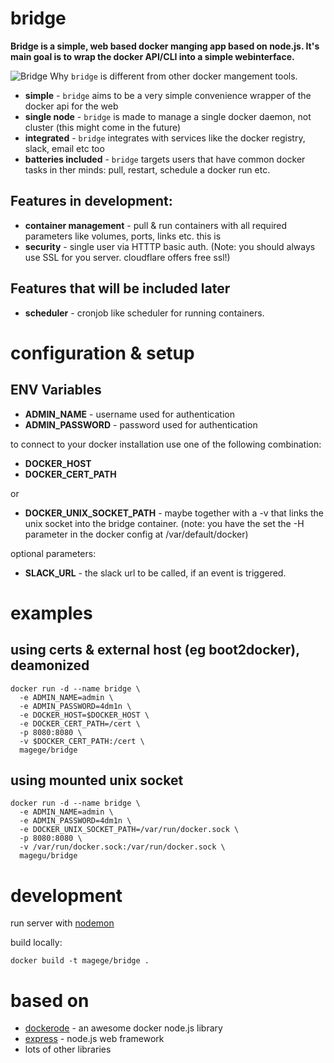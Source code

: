 # bridge

**Bridge is a simple, web based docker manging app based on node.js. It's main goal is to wrap the docker API/CLI into a simple webinterface.** 

![Bridge](http://justinsomnia.org/images/cap-cleveland-bridge-view-moon-lit-big.jpg)
Why `bridge` is different from other docker mangement tools.

* **simple** - `bridge` aims to be a very simple convenience wrapper of the docker api for the web
* **single node** - `bridge` is made to manage a single docker daemon, not cluster (this might come in the future)
* **integrated** - `bridge` integrates with services like the docker registry, slack, email etc too 
* **batteries included** - `bridge` targets users that have common docker tasks in ther minds: pull, restart, schedule a docker run etc.

## Features in development:

* **container management** - pull & run containers with all required parameters like volumes, ports, links etc. this is 
* **security** - single user via HTTTP basic auth. (Note: you should always use SSL for you server. cloudflare offers free ssl!)

## Features that will be included later

* **scheduler** - cronjob like scheduler for running containers.

# configuration & setup

## ENV Variables

* **ADMIN_NAME** - username used for authentication
* **ADMIN_PASSWORD** - password used for authentication

to connect to your docker installation use one of the following combination:

* **DOCKER_HOST** 
* **DOCKER_CERT_PATH** 

or

* **DOCKER_UNIX_SOCKET_PATH** - maybe together with a -v that links the unix socket into the bridge container. (note: you have the set the -H parameter in the docker config at /var/default/docker)

optional parameters:

* **SLACK_URL** - the slack url to be called, if an event is triggered.

# examples

## using certs & external host (eg boot2docker), deamonized

```
docker run -d --name bridge \
  -e ADMIN_NAME=admin \
  -e ADMIN_PASSWORD=4dm1n \
  -e DOCKER_HOST=$DOCKER_HOST \
  -e DOCKER_CERT_PATH=/cert \
  -p 8080:8080 \
  -v $DOCKER_CERT_PATH:/cert \
  magege/bridge
```

## using mounted unix socket 

```
docker run -d --name bridge \
  -e ADMIN_NAME=admin \
  -e ADMIN_PASSWORD=4dm1n \
  -e DOCKER_UNIX_SOCKET_PATH=/var/run/docker.sock \
  -p 8080:8080 \
  -v /var/run/docker.sock:/var/run/docker.sock \
  magegu/bridge
```

# development

run server with [nodemon](https://github.com/remy/nodemon)

build locally:

```
docker build -t magege/bridge .
```

# based on

* [dockerode](https://github.com/apocas/dockerode) - an awesome docker node.js library
* [express](https://github.com/strongloop/express) - node.js web framework
* lots of other libraries

